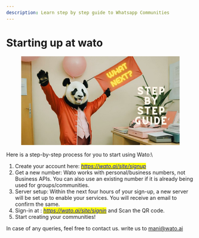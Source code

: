 ```yaml
---
description: Learn step by step guide to Whatsapp Communities
---
```


# Starting up at wato

<figure><img src=".gitbook/assets/Wato Step By Step Mailer  (1).jpg" alt=""><figcaption></figcaption></figure>

Here is a step-by-step process for you to start using Wato:\


1. Create your account here: [_<mark style="color:blue;">https://wato.ai/site/signup</mark>_](https://wato.ai/site/signup)
2. Get a new number: Wato works with personal/business numbers, not Business APIs. You can also use an existing number if it is already being used for groups/communities.
3. Server setup: Within the next four hours of your sign-up, a new server will be set up to enable your services. You will receive an email to confirm the same.
4. Sign-in at : [_<mark style="color:blue;">https://wato.ai/site/signin</mark>_](https://wato.ai/site/signin) and Scan the QR code.
5. Start creating your communities!



In case of any queries, feel free to contact us. write us to mani@wato.ai

